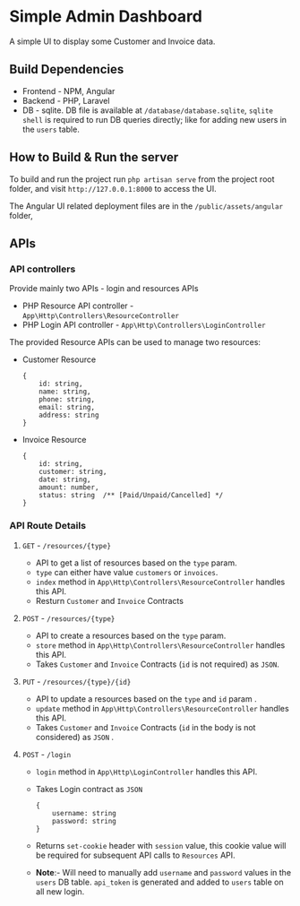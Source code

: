 # Simple Admin Dashboard

A simple UI to display some Customer and Invoice data.

## Build Dependencies

-   Frontend - NPM, Angular
-   Backend - PHP, Laravel
-   DB - sqlite. DB file is available at `/database/database.sqlite`, `sqlite shell` is required to run DB queries directly; like for adding new users in the `users` table.

## How to Build & Run the server

To build and run the project run `php artisan serve` from the project root folder, and visit `http://127.0.0.1:8000` to access the UI.

The Angular UI related deployment files are in the `/public/assets/angular` folder,

## APIs

### API controllers

Provide mainly two APIs - login and resources APIs

-   PHP Resource API controller - `App\Http\Controllers\ResourceController`
-   PHP Login API controller - `App\Http\Controllers\LoginController`

The provided Resource APIs can be used to manage two resources:

-   Customer Resource

    ```
    {
        id: string,
        name: string,
        phone: string,
        email: string,
        address: string
    }
    ```

-   Invoice Resource

    ```
    {
        id: string,
        customer: string,
        date: string,
        amount: number,
        status: string  /** [Paid/Unpaid/Cancelled] */
    }
    ```

### API Route Details

1.  `GET` - `/resources/{type}`

    -   API to get a list of resources based on the `type` param.
    -   `type` can either have value `customers` or `invoices`.
    -   `index` method in `App\Http\Controllers\ResourceController` handles this API.
    -   Resturn `Customer` and `Invoice` Contracts

2.  `POST` - `/resources/{type}`

    -   API to create a resources based on the `type` param.
    -   `store` method in `App\Http\Controllers\ResourceController` handles this API.
    -   Takes `Customer` and `Invoice` Contracts (`id` is not required) as `JSON`.

3.  `PUT` - `/resources/{type}/{id}`

    -   API to update a resources based on the `type` and `id` param .
    -   `update` method in `App\Http\Controllers\ResourceController` handles this API.
    -   Takes `Customer` and `Invoice` Contracts (`id` in the body is not considered) as `JSON` .

4.  `POST` - `/login`

    -   `login` method in `App\Http\LoginController` handles this API.
    -   Takes Login contract as `JSON`

        ```
        {
            username: string
            password: string
        }
        ```

    -   Returns `set-cookie` header with `session` value, this cookie value will be required for subsequent API calls to `Resources` API.
    -   **Note**:- Will need to manually add `username` and `password` values in the `users` DB table. `api_token` is generated and added to `users` table on all new login.
